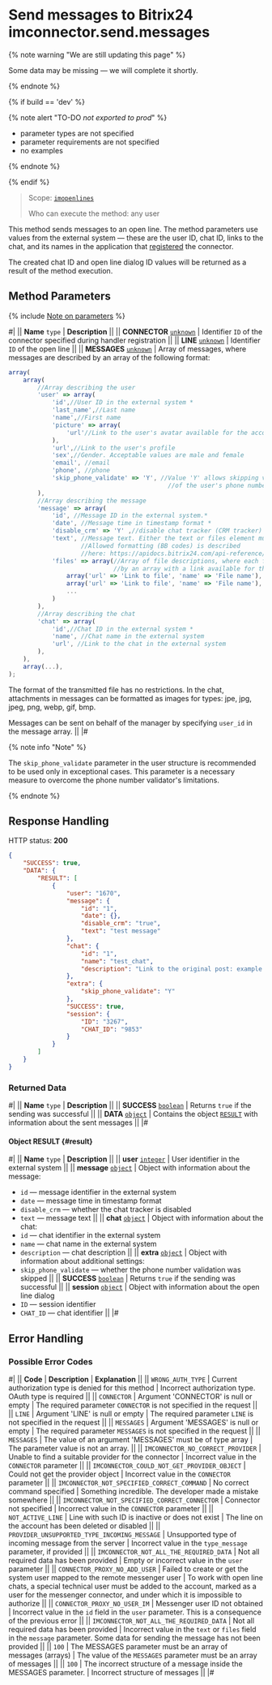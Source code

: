 # Send messages to Bitrix24 imconnector.send.messages

{% note warning "We are still updating this page" %}

Some data may be missing — we will complete it shortly.

{% endnote %}

{% if build == 'dev' %}

{% note alert "TO-DO _not exported to prod_" %}

- parameter types are not specified
- parameter requirements are not specified
- no examples

{% endnote %}

{% endif %}

> Scope: [`imopenlines`](../../scopes/permissions.md)
>
> Who can execute the method: any user

This method sends messages to an open line. The method parameters use values from the external system — these are the user ID, chat ID, links to the chat, and its names in the application that [registered](./imconnector-register.md) the connector.

The created chat ID and open line dialog ID values will be returned as a result of the method execution.

## Method Parameters

{% include [Note on parameters](../../../_includes/required.md) %}

#|
|| **Name**
`type` | **Description** ||
|| **CONNECTOR**
[`unknown`](../../data-types.md) | Identifier `ID` of the connector specified during handler registration ||
|| **LINE**
[`unknown`](../../data-types.md) | Identifier `ID` of the open line ||
|| **MESSAGES**
[`unknown`](../../data-types.md) | Array of messages, where messages are described by an array of the following format: 

```js
array(
    array(
        //Array describing the user
        'user' => array(
            'id',//User ID in the external system *
            'last_name',//Last name
            'name',//First name
            'picture' => array(
                'url'//Link to the user's avatar available for the account
            ),
            'url',//Link to the user's profile
            'sex',//Gender. Acceptable values are male and female
            'email', //email
            'phone', //phone
            'skip_phone_validate' => 'Y', //Value 'Y' allows skipping validation 
                                            //of the user's phone number. By default         
        ),
        //Array describing the message
        'message' => array(
            'id', //Message ID in the external system.*
            'date', //Message time in timestamp format *
            'disable_crm' => 'Y' ,//disable chat tracker (CRM tracker)
            'text', //Message text. Either the text or files element must be specified. 
                    //Allowed formatting (BB codes) is described 
                    //here: https://apidocs.bitrix24.com/api-reference/chats/messages/index.html
            'files' => array(//Array of file descriptions, where each file is described 
                             //by an array with a link available for the account
                array('url' => 'Link to file', 'name' => 'File name'),
                array('url' => 'Link to file', 'name' => 'File name'),
                ...
            )
        ),
        //Array describing the chat
        'chat' => array(
            'id',//Chat ID in the external system *
            'name', //Chat name in the external system
            'url', //Link to the chat in the external system
        ),
    ),
    array(...),
);

```
The format of the transmitted file has no restrictions. In the chat, attachments in messages can be formatted as images for types: jpe, jpg, jpeg, png, webp, gif, bmp.

Messages can be sent on behalf of the manager by specifying `user_id` in the message array.
||
|#

{% note info "Note" %}

The `skip_phone_validate` parameter in the user structure is recommended to be used only in exceptional cases. This parameter is a necessary measure to overcome the phone number validator's limitations.

{% endnote %}

## Response Handling

HTTP status: **200**

```json
{
    "SUCCESS": true,
    "DATA": {
        "RESULT": [
            {
                "user": "1670",
                "message": {
                    "id": "1",
                    "date": {},
                    "disable_crm": "true",
                    "text": "test message"
                },
                "chat": {
                    "id": "1",
                    "name": "test_chat",
                    "description": "Link to the original post: example.com"
                },
                "extra": {
                    "skip_phone_validate": "Y"
                },
                "SUCCESS": true,
                "session": {
                    "ID": "3267",
                    "CHAT_ID": "9853"
                }
            }
        ]
    }
}
```

### Returned Data

#|
|| **Name**
`type` | **Description** ||
|| **SUCCESS**
[`boolean`](../../data-types.md) | Returns `true` if the sending was successful ||
|| **DATA**
[`object`](../../data-types.md) | Contains the object [`RESULT`](#result) with information about the sent messages ||
|#

#### Object RESULT {#result}

#|
|| **Name**
`type` | **Description** ||
|| **user**
[`integer`](../../data-types.md) | User identifier in the external system ||
|| **message**
[`object`](../../data-types.md) | Object with information about the message:
- `id` — message identifier in the external system
- `date` — message time in timestamp format
- `disable_crm` — whether the chat tracker is disabled
- `text` — message text
 ||
|| **chat**
[`object`](../../data-types.md) | Object with information about the chat:
- `id` — chat identifier in the external system
- `name` — chat name in the external system
- `description` — chat description
  ||
|| **extra**
[`object`](../../data-types.md) | Object with information about additional settings:
- `skip_phone_validate` — whether the phone number validation was skipped ||
|| **SUCCESS**
[`boolean`](../../data-types.md) | Returns `true` if the sending was successful ||
|| **session**
[`object`](../../data-types.md) | Object with information about the open line dialog
- `ID` — session identifier
- `CHAT_ID` — chat identifier   ||
|#

## Error Handling

### Possible Error Codes

#|
|| **Code** | **Description** | **Explanation** ||
|| `WRONG_AUTH_TYPE` | Current authorization type is denied for this method | Incorrect authorization type. OAuth type is required ||
|| `CONNECTOR` | Argument 'CONNECTOR' is null or empty | The required parameter `CONNECTOR` is not specified in the request ||
|| `LINE` | Argument 'LINE' is null or empty | The required parameter `LINE` is not specified in the request ||
|| `MESSAGES` | Argument 'MESSAGES' is null or empty | The required parameter `MESSAGES` is not specified in the request ||
|| `MESSAGES` | The value of an argument 'MESSAGES' must be of type array | The parameter value is not an array. ||
|| `IMCONNECTOR_NO_CORRECT_PROVIDER` | Unable to find a suitable provider for the connector | Incorrect value in the `CONNECTOR` parameter ||
|| `IMCONNECTOR_COULD_NOT_GET_PROVIDER_OBJECT` | Could not get the provider object | Incorrect value in the `CONNECTOR` parameter ||
|| `IMCONNECTOR_NOT_SPECIFIED_CORRECT_COMMAND` | No correct command specified | Something incredible. The developer made a mistake somewhere ||
|| `IMCONNECTOR_NOT_SPECIFIED_CORRECT_CONNECTOR` | Connector not specified | Incorrect value in the `CONNECTOR` parameter ||
|| `NOT_ACTIVE_LINE` | Line with such ID is inactive or does not exist | The line on the account has been deleted or disabled ||
|| `PROVIDER_UNSUPPORTED_TYPE_INCOMING_MESSAGE` | Unsupported type of incoming message from the server | Incorrect value in the `type_message` parameter, if provided ||
|| `IMCONNECTOR_NOT_ALL_THE_REQUIRED_DATA` | Not all required data has been provided | Empty or incorrect value in the `user` parameter ||
|| `CONNECTOR_PROXY_NO_ADD_USER` | Failed to create or get the system user mapped to the remote messenger user | To work with open line chats, a special technical user must be added to the account, marked as a user for the messenger connector, and under which it is impossible to authorize ||
|| `CONNECTOR_PROXY_NO_USER_IM` | Messenger user ID not obtained | Incorrect value in the `id` field in the `user` parameter. This is a consequence of the previous error ||
|| `IMCONNECTOR_NOT_ALL_THE_REQUIRED_DATA` | Not all required data has been provided | Incorrect value in the `text` or `files` field in the `message` parameter. Some data for sending the message has not been provided ||
|| `100` | The MESSAGES parameter must be an array of messages (arrays) | The value of the `MESSAGES` parameter must be an array of messages ||
|| `100` | The incorrect structure of a message inside the MESSAGES parameter. | Incorrect structure of messages ||
|#